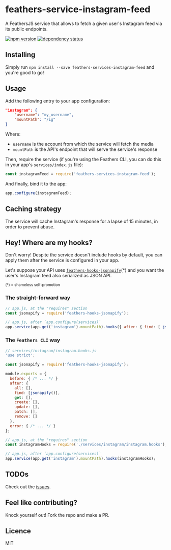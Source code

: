 # feathers-service-instagram-feed
A FeathersJS service that allows to fetch a given user's Instagram feed via its public endpoints.

[![npm version](https://badge.fury.io/js/feathers-services-instagram-feed.svg)](https://www.npmjs.com/package/feathers-services-instagram-feed)
[![dependency status](https://david-dm.org/joelalejandro/feathers-services-instagram-feed.svg)](https://david-dm.org/joelalejandro/feathers-services-instagram-feed)

## Installing

Simply run `npm install --save feathers-services-instagram-feed` and you're good to go!

## Usage

Add the following entry to your app configuration:

```json
"instagram": {
    "username": "my_username",
    "mountPath": "/ig"
}
```

Where:

- `username` is the account from which the service will fetch the media
- `mountPath` is the API's endpoint that will serve the service's response

Then, require the service (if you're using the Feathers CLI, you can do this in your app's `services/index.js` file):

```js
const instagramFeed = require('feathers-services-instagram-feed');
```

And finally, bind it to the app:

```js
app.configure(instagramFeed);
```

## Caching strategy

The service will cache Instagram's response for a lapse of 15 minutes, in order to prevent abuse.

## Hey! Where are my hooks?

Don't worry! Despite the service doesn't include hooks by default, you can apply them after the service is configured in your app.

Let's suppose your API uses [`feathers-hooks-jsonapify`](https://github.com/joelalejandro/feathers-hooks-jsonapify)(*) and you want the user's Instagram feed also serialized as JSON API. 

<small>(*) = shameless self-promotion</small>
### The straight-forward way

```js
// app.js, at the "requires" section
const jsonapify = require('feathers-hooks-jsonapify');

// app.js, after `app.configure(services)`
app.service(app.get('instagram').mountPath).hooks({ after: { find: [ jsonapify() ] } });
```

### The `Feathers CLI` way

```js
// services/instagram/instagram.hooks.js
'use strict';

const jsonapify = require('feathers-hooks-jsonapify');

module.exports = {
  before: { /* ... */ }
  after: {
    all: [],
    find: [jsonapify()],
    get: [],
    create: [],
    update: [],
    patch: [],
    remove: []
  },
  error: { /* ... */ }
};

// app.js, at the "requires" section
const instagramHooks = require('./services/instagram/instagram.hooks');

// app.js, after `app.configure(services)`
app.service(app.get('instagram').mountPath).hooks(instagramHooks);
```

## TODOs

Check out the [issues](https://github.com/joelalejandro/feathers-hooks-jsonapify/issues).

## Feel like contributing?

Knock yourself out! Fork the repo and make a PR.

## Licence

MIT